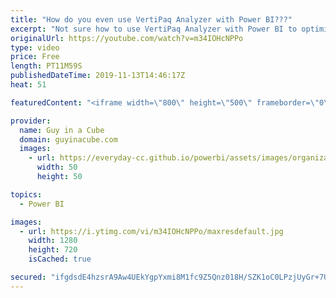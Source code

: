 ```yaml
---
title: "How do you even use VertiPaq Analyzer with Power BI???"
excerpt: "Not sure how to use VertiPaq Analyzer with Power BI to optimize your data model? Marco Russo joins Patrick to show you how!  Connect with Marco: https://twitter.com/marcorus Download VertiPaq Analyzer: https://www.sqlbi.com/tools/vertipaq-analyzer/  Guy in a Cube courses: https://guyinacu.be/courses"
originalUrl: https://youtube.com/watch?v=m34IOHcNPPo
type: video
price: Free
length: PT11M59S
publishedDateTime: 2019-11-13T14:46:17Z
heat: 51

featuredContent: "<iframe width=\"800\" height=\"500\" frameborder=\"0\" src=\"https://www.youtube.com/embed/m34IOHcNPPo\" allow=\"accelerometer; autoplay; encrypted-media; gyroscope; picture-in-picture\" allowfullscreen></iframe>"

provider:
  name: Guy in a Cube
  domain: guyinacube.com
  images:
    - url: https://everyday-cc.github.io/powerbi/assets/images/organizations/guyinacube.com-50x50.jpg
      width: 50
      height: 50

topics:
  - Power BI

images:
  - url: https://i.ytimg.com/vi/m34IOHcNPPo/maxresdefault.jpg
    width: 1280
    height: 720
    isCached: true

secured: "ifgdsdE4hzsrA9Aw4UEkYgpYxmi8M1fc9Z5Qnz018H/SZK1oC0LPzjUyGr+7UkEOmSJew+3I363hTO2Ti1cALbMeZmuR0wuxLIxuKhhfwY9HvTfMuLhgqPUzC7K86kEo/dw0Iq6ZYKwYEnrVa8P70giRp+NmS9G3xKDv+ZyjCrnX7tib4Bo4EZCc5RLrmovCYg4NHPprUW7yely6vOk5po39JlEdBzj4CEz6GOHutTOwvI9VS0BJ+S+vgfosgx7yPcNRJRwObiN1oFjxbcCloBV1xVKYGVmiuuEbAzVbnEovRszd0DCq4OmPdbVWj6RyN3p9P1YN+CYW1PkVdo2euQGej8hW+M6ltUByPetNJ7icC8bTufCAgcnKzZeGDYuyqZ6f7FyjxCIPX7OeYluWfYmKnXDpecwLkXMoxgVvF2Q=;h44/wMGhRF624NxGIt6G4Q=="
---
```


